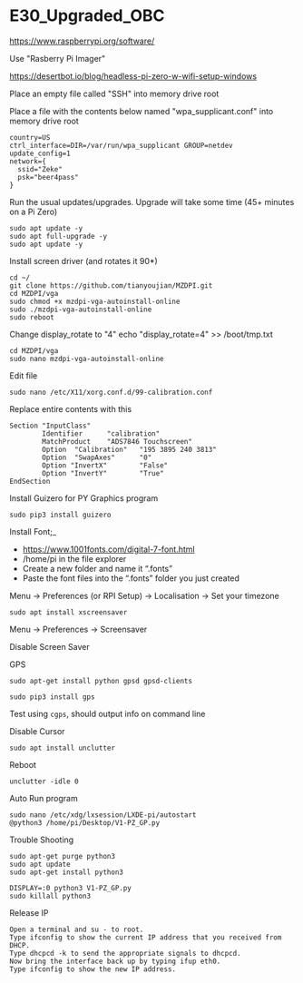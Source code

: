 # E30_Upgraded_OBC
https://www.raspberrypi.org/software/

Use "Rasberry Pi Imager"

https://desertbot.io/blog/headless-pi-zero-w-wifi-setup-windows

Place an empty file called "SSH" into memory drive root

Place a file with the contents below named "wpa_supplicant.conf" into memory drive root
```
country=US
ctrl_interface=DIR=/var/run/wpa_supplicant GROUP=netdev
update_config=1
network={
  ssid="Zeke"
  psk="beer4pass"
}
```

Run the usual updates/upgrades. Upgrade will take some time (45+ minutes on a Pi Zero)
```
sudo apt update -y
sudo apt full-upgrade -y
sudo apt update -y
```
Install screen driver (and rotates it 90*)
```
cd ~/
git clone https://github.com/tianyoujian/MZDPI.git
cd MZDPI/vga
sudo chmod +x mzdpi-vga-autoinstall-online
sudo ./mzdpi-vga-autoinstall-online
sudo reboot
```
Change display_rotate to "4"
echo "display_rotate=4" >> /boot/tmp.txt
```
cd MZDPI/vga
sudo nano mzdpi-vga-autoinstall-online
```
Edit file
```
sudo nano /etc/X11/xorg.conf.d/99-calibration.conf
```
Replace entire contents with this
```
Section "InputClass"
        Identifier      "calibration"
        MatchProduct    "ADS7846 Touchscreen"
        Option  "Calibration"   "195 3895 240 3813"
        Option  "SwapAxes"      "0"
        Option "InvertX"        "False"
        Option "InvertY"        "True"
EndSection
```
Install Guizero for PY Graphics program
```
sudo pip3 install guizero
```

Install Font;_
* https://www.1001fonts.com/digital-7-font.html
* /home/pi in the file explorer
* Create a new folder and name it “.fonts”
* Paste the font files into the “.fonts” folder you just created

Menu -> Preferences (or RPI Setup) -> Localisation -> Set your timezone

```
sudo apt install xscreensaver
```
Menu -> Preferences -> Screensaver

Disable Screen Saver

GPS
```
sudo apt-get install python gpsd gpsd-clients
```
```
sudo pip3 install gps
```
Test using ```cgps```, should output info on command line

Disable Cursor
```
sudo apt install unclutter
```
Reboot
```
unclutter -idle 0
```

Auto Run program
```
sudo nano /etc/xdg/lxsession/LXDE-pi/autostart
@python3 /home/pi/Desktop/V1-PZ_GP.py
```

Trouble Shooting
```
sudo apt-get purge python3
sudo apt update
sudo apt-get install python3

DISPLAY=:0 python3 V1-PZ_GP.py
sudo killall python3
```

Release IP
```
Open a terminal and su - to root.
Type ifconfig to show the current IP address that you received from DHCP.
Type dhcpcd -k to send the appropriate signals to dhcpcd.
Now bring the interface back up by typing ifup eth0.
Type ifconfig to show the new IP address.
```

